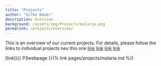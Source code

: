 ```yaml
---
title: "Projects"
author: "Silke Bauer"
description: Overview
background: /assets/img/Projects/malaria.png
permalink: /projects/overview/
---
```



This is an overview of our current projects. For details, please follow the links to individual projects
 neu this one [link](/projects/malaria/)
[link](/pages/projects/malaria)
[link](/projects/malaria.md)
[link](projects/malaria.md)

[link]({{ P3webpage }}{% link pages/projects/malaria.md %})
